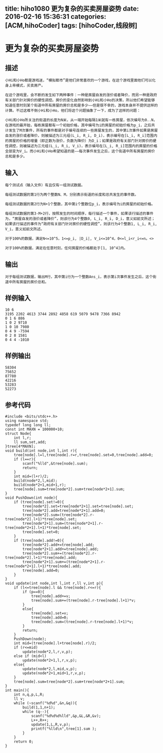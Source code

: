 title: hiho1080 更为复杂的买卖房屋姿势
date: 2016-02-16 15:36:31
categories: [ACM,hihoCoder]
tags: [hihoCoder,线段树]
---
# 更为复杂的买卖房屋姿势

## 描述

	小Hi和小Ho都是游戏迷，“模拟都市”是他们非常喜欢的一个游戏，在这个游戏里面他们可以化身上帝模式，买卖房产。

	在这个游戏里，会不断的发生如下两种事件：一种是房屋自发的涨价或者降价，而另一种是政府有关部门针对房价的硬性调控。房价的变化自然影响到小Hi和小Ho的决策，所以他们希望能够知道任意时刻某个街道中所有房屋的房价总和是多少——但是很不幸的，游戏本身并不提供这样的计算。不过这难不倒小Hi和小Ho，他们将这个问题抽象了一下，成为了这样的问题：

	小Hi和小Ho所关注的街道的长度为N米，从一端开始每隔1米就有一栋房屋，依次编号为0..N，在游戏的最开始，每栋房屋都有一个初始价格，其中编号为i的房屋的初始价格为p_i，之后共计发生了M次事件，所有的事件都是对于编号连续的一些房屋发生的，其中第i次事件如果是房屋自发的涨价或者降价，则被描述为三元组(L_i, R_i, D_i)，表示编号在[L_i, R_i]范围内的房屋的价格的增量（即正数为涨价，负数为降价）为D_i；如果是政府有关部门针对房价的硬性调控，则被描述为三元组(L_i, R_i, V_i)，表示编号在[L_i, R_i]范围内的房屋的价格全部变为V_i。而小Hi和小Ho希望知道的是——每次事件发生之后，这个街道中所有房屋的房价总和是多少。

<!--more-->

## 输入

	每个测试点（输入文件）有且仅有一组测试数据。

	每组测试数据的第1行为两个整数N、M，分别表示街道的长度和总共发生的事件数。

	每组测试数据的第2行为N+1个整数，其中第i个整数位p_i，表示编号为i的房屋的初始价格。

	每组测试数据的第3-M+2行，按照发生的时间顺序，每行描述一个事件，如果该行描述的事件为，“房屋自发的涨价或者降价”，则该行为4个整数0, L_i, R_i, D_i，意义如前文所述；如果该行描述的事件为“政府有关部门针对房价的硬性调控”，则该行为4个整数1, L_i, R_i, V_i，意义如前文所述。

	对于100%的数据，满足N<=10^5，1<=p_i, |D_i|, V_i<=10^4，0<=l_i<r_i<=n。<>

	对于100%的数据，满足在任意时刻，任何房屋的价格都处于[1, 10^4]内。

## 输出

	对于每组测试数据，输出M行，其中第i行为一个整数Ans_i，表示第i次事件发生之后，这个街道中所有房屋的房价总和。



## 样例输入

	10 6
	3195 2202 4613 3744 2892 4858 619 5079 9478 7366 8942 
	0 1 6 886
	1 0 2 9710
	1 0 10 7980
	0 4 9 -7594
	0 2 8 1581
	0 4 4 -1010

## 样例输出

	58304
	75652
	87780
	42216
	53283
	52273

## 参考代码
```objc
#include <bits/stdc++.h>
using namespace std;
typedef long long ll;
const int MAXN = 100000+10;
struct Node{
	int l,r;
	ll sum,set,add;
}tree[4*MAXN];
void build(int node,int l,int r){
	tree[node].l=l,tree[node].r=r,tree[node].set=0,tree[node].add=0;
	if (l==r){
		scanf("%lld",&tree[node].sum);
		return;
	}
	int mid=(l+r)/2;
	build(node*2,l,mid);
	build(node*2+1,mid+1,r);
	tree[node].sum=tree[node*2].sum+tree[node*2+1].sum;
}
void PushDown(int node){
	if (tree[node].set!=0){
		tree[node*2].set=tree[node*2+1].set=tree[node].set;
		tree[node*2].add=tree[node*2+1].add=0;
		tree[node*2].sum=(tree[node*2].r-tree[node*2].l+1)*tree[node].set;
		tree[node*2+1].sum=(tree[node*2+1].r-tree[node*2+1].l+1)*tree[node].set;
		tree[node].set=0;
	}
	if (tree[node].add!=0){
		tree[node*2].add+=tree[node].add;
		tree[node*2+1].add+=tree[node].add;
		tree[node*2].sum+=(tree[node*2].r-tree[node*2].l+1)*tree[node].add;
		tree[node*2+1].sum+=(tree[node*2+1].r-tree[node*2+1].l+1)*tree[node].add;
		tree[node].add=0;
	}
}
void update(int node,int l,int r,ll v,int p){
	if (l<=tree[node].l && tree[node].r<=r){
		if (p==0){
			tree[node].add+=v;
			tree[node].sum+=(tree[node].r-tree[node].l+1)*v;
		}
		else{
			tree[node].set=v;
			tree[node].add=0;
			tree[node].sum=(tree[node].r-tree[node].l+1)*v;
		}
		return;
	}
	PushDown(node);
	int mid=(tree[node].l+tree[node].r)/2;
	if (r<=mid)
		update(node*2,l,r,v,p);
	else if (mid<l)
		update(node*2+1,l,r,v,p);
	else{
		update(node*2,l,mid,v,p);
		update(node*2+1,mid+1,r,v,p);
	}
	tree[node].sum=tree[node*2].sum+tree[node*2+1].sum;
}
int main(){
	int n,q,p,L,R;
	ll v;
	while (~scanf("%d%d",&n,&q)){
		build(1,1,n+1);
		while (q--){
			scanf("%d%d%d%lld",&p,&L,&R,&v);
			L++,R++;
			update(1,L,R,v,p);
			printf("%lld\n",tree[1].sum );
		}
	}
	return 0;
}
```
